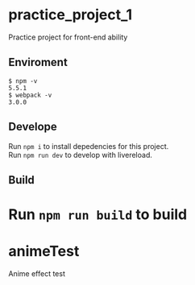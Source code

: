 # practice_project_1
Practice project for front-end ability

## Enviroment
```
$ npm -v
5.5.1
$ webpack -v
3.0.0
```

## Develope

Run `npm i` to install depedencies for this project.<br>
Run `npm run dev` to develop with livereload.

## Build
Run `npm run build` to build
=======
# animeTest
Anime effect test
